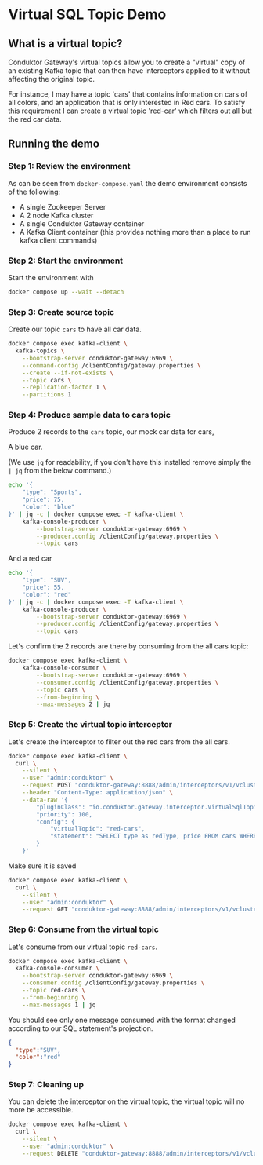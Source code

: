 # Virtual SQL Topic Demo

## What is a virtual topic?

Conduktor Gateway's virtual topics allow you to create a "virtual" copy of an existing Kafka topic that can then
have interceptors applied to it without affecting the original topic.

For instance, I may have a topic 'cars' that contains information on cars of all colors, and an application that is only
interested in Red cars. To satisfy this requirement I can create a virtual topic 'red-car' which filters out all but the red car data.

## Running the demo

### Step 1: Review the environment

As can be seen from `docker-compose.yaml` the demo environment consists of the following:

* A single Zookeeper Server
* A 2 node Kafka cluster
* A single Conduktor Gateway container
* A Kafka Client container (this provides nothing more than a place to run kafka client commands)

### Step 2: Start the environment

Start the environment with

```bash
docker compose up --wait --detach
```

### Step 3: Create source topic

Create our topic `cars` to have all car data.

```bash
docker compose exec kafka-client \
  kafka-topics \
    --bootstrap-server conduktor-gateway:6969 \
    --command-config /clientConfig/gateway.properties \
    --create --if-not-exists \
    --topic cars \
    --replication-factor 1 \
    --partitions 1
```

### Step 4: Produce sample data to cars topic

Produce 2 records to the `cars` topic, our mock car data for cars,

A blue car.

(We use `jq` for readability, if you don't have this installed remove simply the `| jq` from the below command.)

```bash
echo '{
    "type": "Sports",
    "price": 75,
    "color": "blue"
}' | jq -c | docker compose exec -T kafka-client \
    kafka-console-producer \
        --bootstrap-server conduktor-gateway:6969 \
        --producer.config /clientConfig/gateway.properties \
        --topic cars
```

And a red car

```bash
echo '{
    "type": "SUV",
    "price": 55,
    "color": "red"
}' | jq -c | docker compose exec -T kafka-client \
    kafka-console-producer \
        --bootstrap-server conduktor-gateway:6969 \
        --producer.config /clientConfig/gateway.properties \
        --topic cars
```

Let's confirm the 2 records are there by consuming from the all cars topic:

```bash
docker compose exec kafka-client \
    kafka-console-consumer \
        --bootstrap-server conduktor-gateway:6969 \
        --consumer.config /clientConfig/gateway.properties \
        --topic cars \
        --from-beginning \
        --max-messages 2 | jq
```

### Step 5: Create the virtual topic interceptor
Let's create the interceptor to filter out the red cars from the all cars.

```bash
docker compose exec kafka-client \
  curl \
    --silent \
    --user "admin:conduktor" \
    --request POST "conduktor-gateway:8888/admin/interceptors/v1/vcluster/someCluster/interceptor/red-cars-virtual-topic" \
    --header "Content-Type: application/json" \
    --data-raw '{
        "pluginClass": "io.conduktor.gateway.interceptor.VirtualSqlTopicPlugin",
        "priority": 100,
        "config": {
            "virtualTopic": "red-cars",
            "statement": "SELECT type as redType, price FROM cars WHERE color = '"'red'"'"
        }
    }'
```

Make sure it is saved

```bash
docker compose exec kafka-client \
  curl \
    --silent \
    --user "admin:conduktor" \
    --request GET "conduktor-gateway:8888/admin/interceptors/v1/vcluster/someCluster/interceptor/red-cars-virtual-topic" | jq
```


### Step 6: Consume from the virtual topic

Let's consume from our virtual topic `red-cars`.

```bash
docker compose exec kafka-client \
  kafka-console-consumer \
    --bootstrap-server conduktor-gateway:6969 \
    --consumer.config /clientConfig/gateway.properties \
    --topic red-cars \
    --from-beginning \
    --max-messages 1 | jq
```

You should see only one message consumed with the format changed according to our SQL statement's projection.

```json
{
  "type":"SUV",
  "color":"red"
}
```

### Step 7: Cleaning up

You can delete the interceptor on the virtual topic, the virtual topic will no more be accessible.

```bash
docker compose exec kafka-client \
  curl \
    --silent \
    --user "admin:conduktor" \
    --request DELETE "conduktor-gateway:8888/admin/interceptors/v1/vcluster/someCluster/interceptor/red-cars-virtual-topic"
```